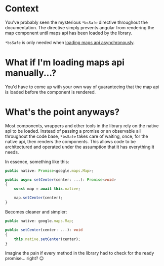 # Context
You've probably seen the mysterious `*bsSafe` directive throughout the documentation. The directive simply prevents angular from rendering the map component until maps api has been loaded by the library.

`*bsSafe` is only needed when [loading maps api asynchronously](/Getting-Started/Auto-Async-Loading).

# What if I'm loading maps api manually...?
You'd have to come up with your own way of guaranteeing that the map api is loaded before the component is rendered.

# What's the point anyways?
Most components, wrappers and other tools in the library rely on the native api to be loaded.
Instead of passing a promise or an observable all throughout the code base, `*bsSafe` takes care of waiting, once, for the native api, then renders the components. This allows code to be architectured and operated under the assumption that it has everything it needs.

In essence, something like this:
```typescript
public native: Promise<google.maps.Map>;

public async setCenter(center: ...): Promise<void>
{
    const map = await this.native;

    map.setCenter(center);
}
```

Becomes cleaner and simpler:
```typescript
public native: google.maps.Map;

public setCenter(center: ...): void
{
    this.native.setCenter(center);
}
```

Imagine the pain if every method in the library had to check for the ready promise... right? 😉